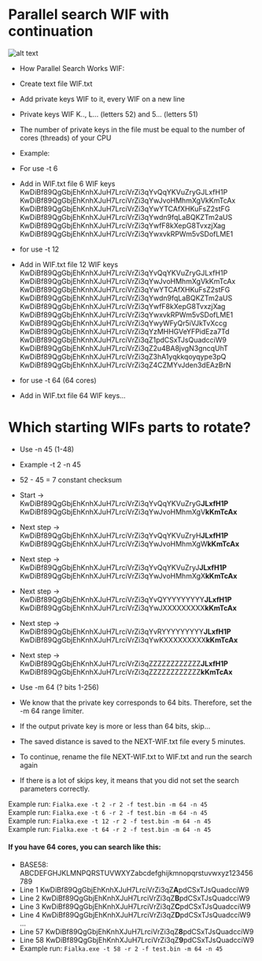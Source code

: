 # Parallel search WIF with continuation
![alt text](https://raw.githubusercontent.com/phrutis/Fialka/main/Others/img/rotors.jpg "Fialka M-125")
- How Parallel Search Works WIF:
- Create text file WIF.txt
- Add private keys WIF to it, every WIF on a new line
- Private keys WIF K.., L... (letters 52) and 5... (letters 51)
- The number of private keys in the file must be equal to the number of cores (threads) of your CPU
- Example:

- For use -t 6</br>
- Add in WIF.txt file 6 WIF keys</br>
KwDiBf89QgGbjEhKnhXJuH7LrciVrZi3qYvQqYKVuZryGJLxfH1P </br>
KwDiBf89QgGbjEhKnhXJuH7LrciVrZi3qYwJvoHMhmXgVkKmTcAx </br>
KwDiBf89QgGbjEhKnhXJuH7LrciVrZi3qYwYTCAfXHKuFsZ2stFG </br>
KwDiBf89QgGbjEhKnhXJuH7LrciVrZi3qYwdn9fqLaBQKZTm2aUS </br>
KwDiBf89QgGbjEhKnhXJuH7LrciVrZi3qYwfF8kXepG8TvxzjXag </br>
KwDiBf89QgGbjEhKnhXJuH7LrciVrZi3qYwxvkRPWm5vSDofLME1 </br>

- for use -t 12 </br>
- Add in WIF.txt file 12 WIF keys</br>
KwDiBf89QgGbjEhKnhXJuH7LrciVrZi3qYvQqYKVuZryGJLxfH1P </br>
KwDiBf89QgGbjEhKnhXJuH7LrciVrZi3qYwJvoHMhmXgVkKmTcAx </br>
KwDiBf89QgGbjEhKnhXJuH7LrciVrZi3qYwYTCAfXHKuFsZ2stFG </br>
KwDiBf89QgGbjEhKnhXJuH7LrciVrZi3qYwdn9fqLaBQKZTm2aUS </br>
KwDiBf89QgGbjEhKnhXJuH7LrciVrZi3qYwfF8kXepG8TvxzjXag </br>
KwDiBf89QgGbjEhKnhXJuH7LrciVrZi3qYwxvkRPWm5vSDofLME1 </br>
KwDiBf89QgGbjEhKnhXJuH7LrciVrZi3qYwyWFyQr5iVJkTvXccg </br>
KwDiBf89QgGbjEhKnhXJuH7LrciVrZi3qYzMHHGVeYFPidEza7Td </br>
KwDiBf89QgGbjEhKnhXJuH7LrciVrZi3qZ1pdCSxTJsQuadcciW9 </br>
KwDiBf89QgGbjEhKnhXJuH7LrciVrZi3qZ2u4BA8jvgN3gncqUhT </br>
KwDiBf89QgGbjEhKnhXJuH7LrciVrZi3qZ3hA1yqkkqoyqype3pQ </br>
KwDiBf89QgGbjEhKnhXJuH7LrciVrZi3qZ4CZMYvJden3dEAzBrN </br>

- for use -t 64 (64 cores)</br>
- Add in WIF.txt file 64 WIF keys...</br>

# Which starting WIFs parts to rotate?
- Use -n 45 (1-48)</br>
- Example -t 2 -n 45</br>
- 52 - 45 = 7 constant сhecksum
- Start -></br>
KwDiBf89QgGbjEhKnhXJuH7LrciVrZi3qYvQqYKVuZryG**JLxfH1P** </br>
KwDiBf89QgGbjEhKnhXJuH7LrciVrZi3qYwJvoHMhmXgV**kKmTcAx** </br>
- Next step -></br>
KwDiBf89QgGbjEhKnhXJuH7LrciVrZi3qYvQqYKVuZryH**JLxfH1P** </br>
KwDiBf89QgGbjEhKnhXJuH7LrciVrZi3qYwJvoHMhmXgW**kKmTcAx** </br>
- Next step -></br>
KwDiBf89QgGbjEhKnhXJuH7LrciVrZi3qYvQqYKVuZryJ**JLxfH1P** </br>
KwDiBf89QgGbjEhKnhXJuH7LrciVrZi3qYwJvoHMhmXgX**kKmTcAx** </br>
- Next step -></br>
KwDiBf89QgGbjEhKnhXJuH7LrciVrZi3qYvQYYYYYYYYY**JLxfH1P** </br>
KwDiBf89QgGbjEhKnhXJuH7LrciVrZi3qYwJXXXXXXXXX**kKmTcAx** </br>
- Next step -></br>
KwDiBf89QgGbjEhKnhXJuH7LrciVrZi3qYvRYYYYYYYYY**JLxfH1P** </br>
KwDiBf89QgGbjEhKnhXJuH7LrciVrZi3qYwKXXXXXXXXX**kKmTcAx** </br>
- Next step -></br>
KwDiBf89QgGbjEhKnhXJuH7LrciVrZi3qZZZZZZZZZZZZ**JLxfH1P** </br>
KwDiBf89QgGbjEhKnhXJuH7LrciVrZi3qZZZZZZZZZZZZ**kKmTcAx** </br>

- Use -m 64 (? bits 1-256) </br>
- We know that the private key corresponds to 64 bits. Therefore, set the -m 64 range limiter. </br>
- If the output private key is more or less than 64 bits, skip... </br>
- The saved distance is saved to the NEXT-WIF.txt file every 5 minutes. </br>
- To continue, rename the file NEXT-WIF.txt to WIF.txt and run the search again </br>
- If there is a lot of skips key, it means that you did not set the search parameters correctly. </br>

Example run: ```Fialka.exe -t 2 -r 2 -f test.bin -m 64 -n 45``` </br>
Example run: ```Fialka.exe -t 6 -r 2 -f test.bin -m 64 -n 45``` </br>
Example run: ```Fialka.exe -t 12 -r 2 -f test.bin -m 64 -n 45``` </br>
Example run: ```Fialka.exe -t 64 -r 2 -f test.bin -m 64 -n 45``` </br>

#### If you have 64 cores, you can search like this: </br>
- BASE58: ABCDEFGHJKLMNPQRSTUVWXYZabcdefghijkmnopqrstuvwxyz123456789 </br>
- Line 1 KwDiBf89QgGbjEhKnhXJuH7LrciVrZi3qZ**A**pdCSxTJsQuadcciW9 </br>
- Line 2 KwDiBf89QgGbjEhKnhXJuH7LrciVrZi3qZ**B**pdCSxTJsQuadcciW9 </br>
- Line 3 KwDiBf89QgGbjEhKnhXJuH7LrciVrZi3qZ**C**pdCSxTJsQuadcciW9 </br>
- Line 4 KwDiBf89QgGbjEhKnhXJuH7LrciVrZi3qZ**D**pdCSxTJsQuadcciW9 </br>
... </br>
- Line 57 KwDiBf89QgGbjEhKnhXJuH7LrciVrZi3qZ**8**pdCSxTJsQuadcciW9 </br>
- Line 58 KwDiBf89QgGbjEhKnhXJuH7LrciVrZi3qZ**9**pdCSxTJsQuadcciW9 </br>
- Example run: ```Fialka.exe -t 58 -r 2 -f test.bin -m 64 -n 45``` </br>
